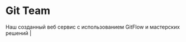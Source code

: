 # Git Team
Наш созданный веб сервис с использованием GitFlow и мастерских решений <!-- описание репозитория -->
                     |
